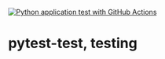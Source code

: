[![Python application test with GitHub Actions](https://github.com/Hatim-BE/pytest-test/actions/workflows/testing-ci.yml/badge.svg)](https://github.com/Hatim-BE/pytest-test/actions/workflows/testing-ci.yml)

# pytest-test, testing